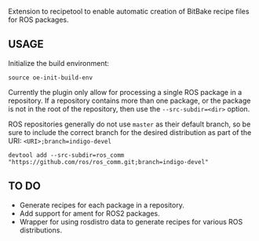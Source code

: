 Extension to recipetool to enable automatic creation of 
BitBake recipe files for ROS packages.

## USAGE ##

  Initialize the build environment:

    source oe-init-build-env

  Currently the plugin only allow for processing a single
  ROS package in a repository. If a repository contains more than
  one package, or the package is not in the root of the repository,
  then use the `--src-subdir=<dir>` option.

  ROS repositories generally do not use `master` as their default 
  branch, so be sure to include the correct branch for the desired
  distribution as part of the URI: `<URI>;branch=indigo-devel`

```
devtool add --src-subdir=ros_comm "https://github.com/ros/ros_comm.git;branch=indigo-devel"
```

## TO DO ##

  * Generate recipes for each package in a repository.
  * Add support for ament for ROS2 packages.
  * Wrapper for using rosdistro data to generate recipes for various ROS distributions.

